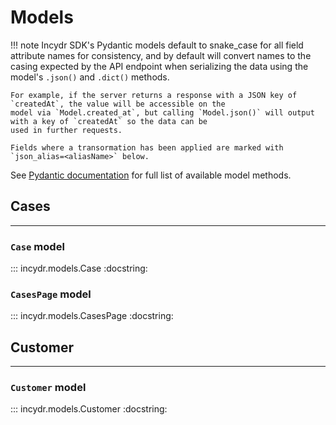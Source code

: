 # Models

!!! note
    Incydr SDK's Pydantic models default to snake_case for all field attribute names for consistency, and by default will
    convert names to the casing expected by the API endpoint when serializing the data using the model's `.json()` and
    `.dict()` methods.

    For example, if the server returns a response with a JSON key of `createdAt`, the value will be accessible on the
    model via `Model.created_at`, but calling `Model.json()` will output with a key of `createdAt` so the data can be
    used in further requests.

    Fields where a transormation has been applied are marked with `json_alias=<aliasName>` below.

See [Pydantic documentation](https://pydantic-docs.helpmanual.io/usage/models/#model-properties) for full list of
available model methods.

## Cases
---

### `Case` model

::: incydr.models.Case
    :docstring:

### `CasesPage` model

::: incydr.models.CasesPage
    :docstring:


## Customer
---

### `Customer` model

::: incydr.models.Customer
    :docstring:

